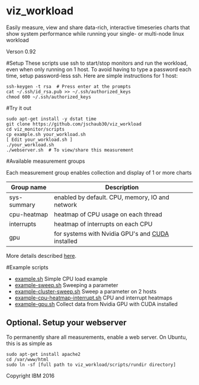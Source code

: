 # viz_workload
Easily measure, view and share data-rich, interactive timeseries charts that
show system performance while running your single- or multi-node linux workload 

Verson 0.92

#Setup
These scripts use ssh to start/stop monitors and run the workload, even when
only running on 1 host.  To avoid having to type a password each time, setup
password-less ssh.  Here are simple instructions for 1 host:
```
ssh-keygen -t rsa  # Press enter at the prompts
cat ~/.ssh/id_rsa.pub >> ~/.ssh/authorized_keys
chmod 600 ~/.ssh/authorized_keys
```

#Try it out
```
sudo apt-get install -y dstat time
git clone https://github.com/jschaub30/viz_workload
cd viz_monitor/scripts
cp example.sh your_workload.sh
[ Edit your_workload.sh ]
./your_workload.sh
./webserver.sh  # To view/share this measurement
```
#Available measurement groups

Each measurement group enables collection and display of 1 or more charts

| Group name   | Description                                              |
| ------------ | ---------------------------------------------------------|
| sys-summary  | enabled by default. CPU, memory, IO and network          |
| cpu-heatmap  | heatmap of CPU usage on each thread                      |
| interrupts   | heatmap of interrupts on each CPU                        |
| gpu          | for systems with Nvidia GPU's and [CUDA][cuda] installed |


More details described [here][available].

[cuda]: https://developer.nvidia.com/cuda-downloads
[available]: https://github.com/jschaub30/viz_workload/blob/master/scripts/available-measurements.md

#Example scripts
- [example.sh][example] Simple CPU load example
- [example-sweep.sh][example-sweep] Sweeping a parameter
- [example-cluster-sweep.sh][example-cluster-sweep] Sweep a parameter on 2 hosts
- [example-cpu-heatmap-interrupt.sh][example-cpu-heatmap-interrupt] CPU and interrupt heatmaps
- [example-gpu.sh][example-gpu] Collect data from Nvidia GPU with CUDA installed

[example]: https://github.com/jschaub30/viz_workload/blob/master/scripts/example.sh
[example-sweep]: https://github.com/jschaub30/viz_workload/blob/master/scripts/example-sweep.sh
[example-cpu-heatmap-interrupt]: https://github.com/jschaub30/viz_workload/blob/master/scripts/example-cpu-heatmap-interrupt.sh
[example-cluster-sweep]: https://github.com/jschaub30/viz_workload/blob/master/scripts/example-cluster-sweep.sh
[example-gpu]: https://github.com/jschaub30/viz_workload/blob/master/scripts/example-gpu.sh

## Optional.  Setup your webserver
To permanently share all measurements, enable a web server.
On Ubuntu, this is as simple as
```
sudo apt-get install apache2
cd /var/www/html
sudo ln -sf [full path to viz_workload/scripts/rundir directory]
```


Copyright IBM 2016
